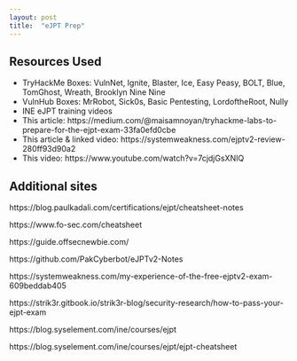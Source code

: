 ```yaml
---
layout: post
title:  "eJPT Prep"
---
```


<H2>Resources Used</H2>
<ul>
<li>TryHackMe Boxes: VulnNet, Ignite, Blaster, Ice, Easy Peasy, BOLT, Blue, TomGhost, Wreath, Brooklyn Nine Nine</li>
<li>VulnHub Boxes: MrRobot, Sick0s, Basic Pentesting, LordoftheRoot, Nully</li>
<li>INE eJPT training videos</li>
<li>This article: https://medium.com/@maisamnoyan/tryhackme-labs-to-prepare-for-the-ejpt-exam-33fa0efd0cbe</li>
<li>This article & linked video: https://systemweakness.com/ejptv2-review-280ff93d90a2</li>
<li>This video: https://www.youtube.com/watch?v=7cjdjGsXNIQ</li>
</ul>

<H2>Additional sites</H2>
<p>https://blog.paulkadali.com/certifications/ejpt/cheatsheet-notes</p>
<p>https://www.fo-sec.com/cheatsheet</p>
<p>https://guide.offsecnewbie.com/</p>
<p>https://github.com/PakCyberbot/eJPTv2-Notes</p>
<p>https://systemweakness.com/my-experience-of-the-free-ejptv2-exam-609beddab405</p>
<p>https://strik3r.gitbook.io/strik3r-blog/security-research/how-to-pass-your-ejpt-exam </p>
<p>https://blog.syselement.com/ine/courses/ejpt</p>
<p>https://blog.syselement.com/ine/courses/ejpt/ejpt-cheatsheet</p>